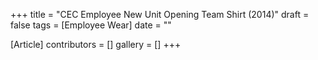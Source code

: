 +++
title = "CEC Employee New Unit Opening Team Shirt (2014)"
draft = false
tags = [Employee Wear]
date = ""

[Article]
contributors = []
gallery = []
+++